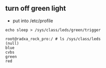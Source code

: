 #

## turn off green light 
- put into /etc/profile

```
echo sleep > /sys/class/leds/green/trigger

```

```
root@radxa_rock_pro:/ # ls /sys/class/leds
(null)
blue
cvbs
green
red

```


